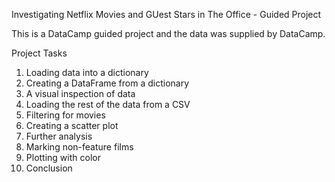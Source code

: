 Investigating Netflix Movies and GUest Stars in The Office - Guided Project

This is a DataCamp guided project and the data was supplied by DataCamp.

Project Tasks
1. Loading data into a dictionary
2. Creating a DataFrame from a dictionary
3. A visual inspection of data
4. Loading the rest of the data from a CSV
5. Filtering for movies
6. Creating a scatter plot
7. Further analysis
8. Marking non-feature films
9. Plotting with color
10. Conclusion
